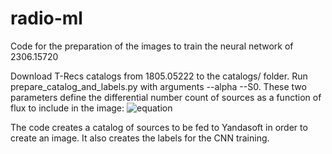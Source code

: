 # radio-ml
Code for the preparation of the images to train the neural network of 2306.15720

Download T-Recs catalogs from 1805.05222 to the catalogs/ folder.
Run prepare_catalog_and_labels.py with arguments --alpha --S0.
These two parameters define the differential number count of sources as a function of flux to include in the image:
![equation](https://latex.codecogs.com/png.image?\dpi{110}n(s)=\left(1&plus;\frac{s_0}{s}\right)^\alpha&space;n_{\rm&space;TRECS}(s))

The code creates a catalog of sources to be fed to Yandasoft in order to create an image. It also creates the labels for the CNN training.